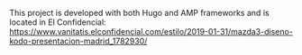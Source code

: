 This project is developed with both Hugo and AMP frameworks and is located in El Confidencial:
https://www.vanitatis.elconfidencial.com/estilo/2019-01-31/mazda3-diseno-kodo-presentacion-madrid_1782930/
